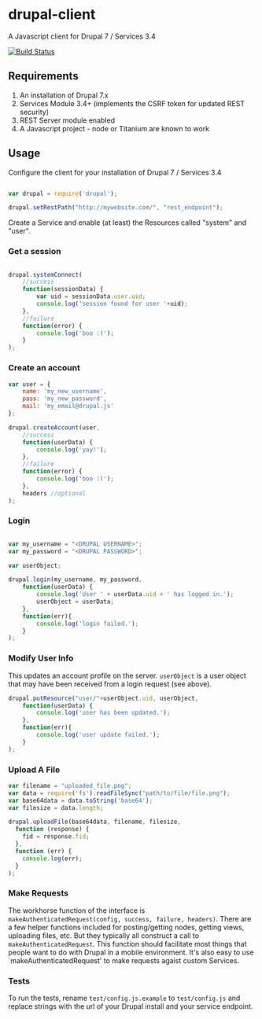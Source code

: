 # drupal-client

A Javascript client for Drupal 7 / Services 3.4

[![Build Status](https://travis-ci.org/jbeuckm/drupal-client.png)](https://travis-ci.org/jbeuckm/drupal-client)

## Requirements

1. An installation of Drupal 7.x
2. Services Module 3.4+ (implements the CSRF token for updated REST security)
3. REST Server module enabled
4. A Javascript project - node or Titanium are known to work

## Usage

Configure the client for your installation of Drupal 7 / Services 3.4

```javascript

var drupal = require('drupal');

drupal.setRestPath("http://mywebsite.com/", "rest_endpoint");

```

Create a Service and enable (at least) the Resources called "system" and "user".

### Get a session

```javascript

drupal.systemConnect(
	//success
	function(sessionData) {
		var uid = sessionData.user.uid;
		console.log('session found for user '+uid);
	},
	//failure
	function(error) {
		console.log('boo :(');
	}
);
```

### Create an account

```javascript
var user = {
	name: 'my_new_username',
	pass: 'my_new_password',
	mail: 'my_email@drupal.js'
};

drupal.createAccount(user,
	//success
	function(userData) {
		console.log('yay!');
	},
	//failure
	function(error) {
		console.log('boo :(');
	},
	headers //optional
);
```

### Login

```javascript

var my_username = "<DRUPAL USERNAME>";
var my_password = "<DRUPAL PASSWORD>";

var userObject;

drupal.login(my_username, my_password,
	function(userData) {
		console.log('User ' + userData.uid + ' has logged in.');
		userObject = userData;
	},
	function(err){
		console.log('login failed.');
	}
);
```

### Modify User Info

This updates an account profile on the server. `userObject` is a user object that may have been received from a login request (see above).

```javascript
drupal.putResource("user/"+userObject.uid, userObject,
	function(userData) {
		console.log('user has been updated.');
	},
	function(err){
		console.log('user update failed.');
	}
);

```

### Upload A File

```javascript
var filename = "uploaded_file.png";
var data = require('fs').readFileSync("path/to/file/file.png");
var base64data = data.toString('base64');
var filesize = data.length;

drupal.uploadFile(base64data, filename, filesize,
  function (response) {
    fid = response.fid;
  },
  function (err) {
    console.log(err);
  }
);

```

### Make Requests

The workhorse function of the interface is `makeAuthenticatedRequest(config, success, failure, headers)`. There are a few helper functions included for posting/getting nodes, getting views, uploading files, etc. But they typically all construct a call to `makeAuthenticatedRequest`. This function should facilitate most things that people want to do with Drupal in a mobile environment. It's also easy to use `makeAuthenticatedRequest' to make requests agaist custom Services.

### Tests

To run the tests, rename `test/config.js.example` to `test/config.js` and replace strings with the url of your Drupal install and your service endpoint.
